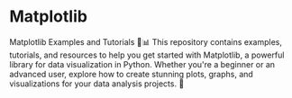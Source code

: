 # Matplotlib
Matplotlib Examples and Tutorials 🎨📊 This repository contains examples, tutorials, and resources to help you get started with Matplotlib, a powerful library for data visualization in Python. Whether you're a beginner or an advanced user, explore how to create stunning plots, graphs, and visualizations for your data analysis projects. 🚀
